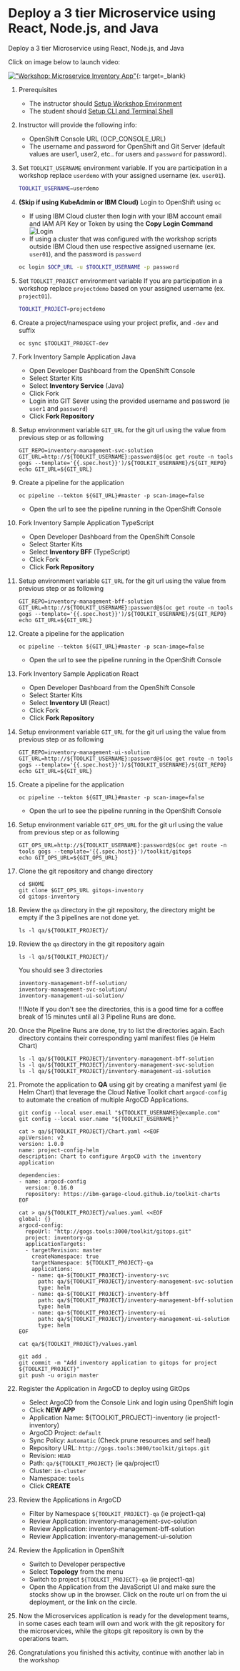 # Deploy a 3 tier Microservice using React, Node.js, and Java

Deploy a 3 tier Microservice using React, Node.js, and Java

Click on image below to launch video:

[!["Workshop: Microservice Inventory App"](http://img.youtube.com/vi/gvuJi7qEZck/0.jpg)](https://youtu.be/gvuJi7qEZck "Workshop: Microservice Inventory App"){: target=_blank}

1. Prerequisites
    - The instructor should [Setup Workshop Environment](setup.md)
    - The student should [Setup CLI and Terminal Shell](setup.md#4-optional-auto-configure-terminal-shell)

1. Instructor will provide the following info:
    - OpenShift Console URL (OCP_CONSOLE_URL)
    - The username and password for OpenShift and Git Server (default values are user1, user2, etc.. for users and `password` for password).

1. Set `TOOLKIT_USERNAME` environment variable.
   If you are participation in a workshop replace `userdemo` with your assigned username (ex. `user01`).
    ```bash
    TOOLKIT_USERNAME=userdemo
    ```

1. **(Skip if using KubeAdmin or IBM Cloud)** Login to OpenShift using `oc`
    - If using IBM Cloud cluster then login with your IBM account email and IAM API Key or Token by using the **Copy Login Command**
        ![Login](images/login.jpg)
    - If using a cluster that was configured with the workshop scripts outside IBM Cloud then use respective assigned username (ex. `user01`), and the password is `password`
    ```bash
    oc login $OCP_URL -u $TOOLKIT_USERNAME -p password
    ```

1. Set `TOOLKIT_PROJECT` environment variable
   If you are participation in a workshop replace `projectdemo` based on your assigned username (ex. `project01`).
    ```bash
    TOOLKIT_PROJECT=projectdemo
    ```

1. Create a project/namespace using your project prefix, and `-dev` and suffix

    ```shell
    oc sync $TOOLKIT_PROJECT-dev

    ```

1. Fork Inventory Sample Application Java
    - Open Developer Dashboard from the OpenShift Console
    - Select Starter Kits
    - Select **Inventory Service** (Java)
    - Click Fork
    - Login into GIT Sever using the provided username and password (ie `user1` and `password`)
    - Click **Fork Repository**

1. Setup environment variable `GIT_URL` for the git url using the value from previous step or as following

    ```shell
    GIT_REPO=inventory-management-svc-solution
    GIT_URL=http://${TOOLKIT_USERNAME}:password@$(oc get route -n tools gogs --template='{{.spec.host}}')/${TOOLKIT_USERNAME}/${GIT_REPO}
    echo GIT_URL=${GIT_URL}
    ```

1. Create a pipeline for the application

    ```shell
    oc pipeline --tekton ${GIT_URL}#master -p scan-image=false
    ```

    - Open the url to see the pipeline running in the OpenShift Console

1. Fork Inventory Sample Application TypeScript
    - Open Developer Dashboard from the OpenShift Console
    - Select Starter Kits
    - Select **Inventory BFF** (TypeScript)
    - Click Fork
    - Click **Fork Repository**


1. Setup environment variable `GIT_URL` for the git url using the value from previous step or as following

    ```shell
    GIT_REPO=inventory-management-bff-solution
    GIT_URL=http://${TOOLKIT_USERNAME}:password@$(oc get route -n tools gogs --template='{{.spec.host}}')/${TOOLKIT_USERNAME}/${GIT_REPO}
    echo GIT_URL=${GIT_URL}
    ```

1. Create a pipeline for the application

    ```shell
    oc pipeline --tekton ${GIT_URL}#master -p scan-image=false
    ```

    - Open the url to see the pipeline running in the OpenShift Console

1. Fork Inventory Sample Application React
    - Open Developer Dashboard from the OpenShift Console
    - Select Starter Kits
    - Select **Inventory UI** (React)
    - Click Fork
    - Click **Fork Repository**

1. Setup environment variable `GIT_URL` for the git url using the value from previous step or as following

    ```shell
    GIT_REPO=inventory-management-ui-solution
    GIT_URL=http://${TOOLKIT_USERNAME}:password@$(oc get route -n tools gogs --template='{{.spec.host}}')/${TOOLKIT_USERNAME}/${GIT_REPO}
    echo GIT_URL=${GIT_URL}
    ```

1. Create a pipeline for the application

    ```shell
    oc pipeline --tekton ${GIT_URL}#master -p scan-image=false
    ```

    - Open the url to see the pipeline running in the OpenShift Console


1. Setup environment variable `GIT_OPS_URL` for the git url using the value from previous step or as following

    ```shell
    GIT_OPS_URL=http://${TOOLKIT_USERNAME}:password@$(oc get route -n tools gogs --template='{{.spec.host}}')/toolkit/gitops
    echo GIT_OPS_URL=${GIT_OPS_URL}
    ```

1. Clone the git repository and change directory

    ```shell
    cd $HOME
    git clone $GIT_OPS_URL gitops-inventory
    cd gitops-inventory
    ```

1. Review the `qa` directory in the git repository, the directory might be empty if the 3 pipelines are not done yet.

    ```shell
    ls -l qa/${TOOLKIT_PROJECT}/
    ```

1. Review the `qa` directory in the git repository again

    ```shell
    ls -l qa/${TOOLKIT_PROJECT}/
    ```

    You should see 3 directories

    ```text
    inventory-management-bff-solution/
    inventory-management-svc-solution/
    inventory-management-ui-solution/
    ```

    !!!Note
        If you don't see the directories, this is a good time for a coffee break of 15 minutes until all 3 Pipeline Runs are done.


1. Once the Pipeline Runs are done, try to list the directories again. Each directory contains their corresponding yaml manifest files (ie Helm Chart)

    ```shell
    ls -l qa/${TOOLKIT_PROJECT}/inventory-management-bff-solution
    ls -l qa/${TOOLKIT_PROJECT}/inventory-management-svc-solution
    ls -l qa/${TOOLKIT_PROJECT}/inventory-management-ui-solution
    ```

1. Promote the application to **QA** using git by creating a manifest yaml (ie Helm Chart) that leverage the Cloud Native Toolkit chart `argocd-config` to automate the creation of multiple ArgoCD Applications.

    ```shell
    git config --local user.email "${TOOLKIT_USERNAME}@example.com"
    git config --local user.name "${TOOLKIT_USERNAME}"

    cat > qa/${TOOLKIT_PROJECT}/Chart.yaml <<EOF
    apiVersion: v2
    version: 1.0.0
    name: project-config-helm
    description: Chart to configure ArgoCD with the inventory application

    dependencies:
    - name: argocd-config
      version: 0.16.0
      repository: https://ibm-garage-cloud.github.io/toolkit-charts
    EOF

    cat > qa/${TOOLKIT_PROJECT}/values.yaml <<EOF
    global: {}
    argocd-config:
      repoUrl: "http://gogs.tools:3000/toolkit/gitops.git"
      project: inventory-qa
      applicationTargets:
      - targetRevision: master
        createNamespace: true
        targetNamespace: ${TOOLKIT_PROJECT}-qa
        applications:
        - name: qa-${TOOLKIT_PROJECT}-inventory-svc
          path: qa/${TOOLKIT_PROJECT}/inventory-management-svc-solution
          type: helm
        - name: qa-${TOOLKIT_PROJECT}-inventory-bff
          path: qa/${TOOLKIT_PROJECT}/inventory-management-bff-solution
          type: helm
        - name: qa-${TOOLKIT_PROJECT}-inventory-ui
          path: qa/${TOOLKIT_PROJECT}/inventory-management-ui-solution
          type: helm
    EOF

    cat qa/${TOOLKIT_PROJECT}/values.yaml

    git add .
    git commit -m "Add inventory application to gitops for project ${TOOLKIT_PROJECT}"
    git push -u origin master
    ```

1. Register the Application in ArgoCD to deploy using GitOps
    - Select ArgoCD from the Console Link and login using OpenShift login
    - Click **NEW APP**
    - Application Name: ${TOOLKIT_PROJECT}-inventory (ie project1-inventory)
    - ArgoCD Project: `default`
    - Sync Policy: `Automatic` (Check prune resources and self heal)
    - Repository URL: `http://gogs.tools:3000/toolkit/gitops.git`
    - Revision: `HEAD`
    - Path: `qa/${TOOLKIT_PROJECT}` (ie qa/project1)
    - Cluster: `in-cluster`
    - Namespace: `tools`
    - Click **CREATE**

1. Review the Applications in ArgoCD
    - Filter by Namespace `${TOOLKIT_PROJECT}-qa` (ie project1-qa)
    - Review Application: inventory-management-svc-solution
    - Review Application: inventory-management-bff-solution
    - Review Application: inventory-management-ui-solution

1. Review the Application in OpenShift
    - Switch to Developer perspective
    - Select **Topology** from the menu
    - Switch to project `${TOOLKIT_PROJECT}-qa` (ie project1-qa)
    - Open the Application from the JavaScript UI and make sure the stocks show up in the browser. Click on the route url on from the ui deployment, or the link on the circle.

1. Now the Microservices application is ready for the development teams, in some cases each team will own and work with the git repository for the microservices, while the gitops git repository is own by the operations team.

1. Congratulations you finished this activity, continue with another lab in the workshop
